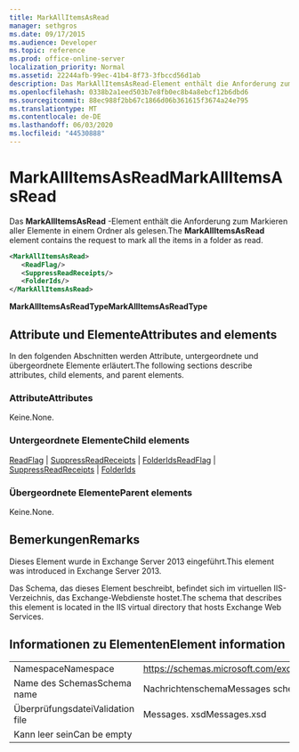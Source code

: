 ```yaml
---
title: MarkAllItemsAsRead
manager: sethgros
ms.date: 09/17/2015
ms.audience: Developer
ms.topic: reference
ms.prod: office-online-server
localization_priority: Normal
ms.assetid: 22244afb-99ec-41b4-8f73-3fbccd56d1ab
description: Das MarkAllItemsAsRead-Element enthält die Anforderung zum Markieren aller Elemente in einem Ordner als gelesen.
ms.openlocfilehash: 0338b2a1eed503b7e8fb0ec8b4a8ebcf12b6dbd6
ms.sourcegitcommit: 88ec988f2bb67c1866d06b361615f3674a24e795
ms.translationtype: MT
ms.contentlocale: de-DE
ms.lasthandoff: 06/03/2020
ms.locfileid: "44530888"
---
```

# <a name="markallitemsasread"></a><span data-ttu-id="b1d9a-103">MarkAllItemsAsRead</span><span class="sxs-lookup"><span data-stu-id="b1d9a-103">MarkAllItemsAsRead</span></span>

<span data-ttu-id="b1d9a-104">Das **MarkAllItemsAsRead** -Element enthält die Anforderung zum Markieren aller Elemente in einem Ordner als gelesen.</span><span class="sxs-lookup"><span data-stu-id="b1d9a-104">The **MarkAllItemsAsRead** element contains the request to mark all the items in a folder as read.</span></span> 
  
```XML
<MarkAllItemsAsRead>
   <ReadFlag/>
   <SuppressReadReceipts/>
   <FolderIds/>
</MarkAllItemsAsRead>
```

 <span data-ttu-id="b1d9a-105">**MarkAllItemsAsReadType**</span><span class="sxs-lookup"><span data-stu-id="b1d9a-105">**MarkAllItemsAsReadType**</span></span>
## <a name="attributes-and-elements"></a><span data-ttu-id="b1d9a-106">Attribute und Elemente</span><span class="sxs-lookup"><span data-stu-id="b1d9a-106">Attributes and elements</span></span>

<span data-ttu-id="b1d9a-107">In den folgenden Abschnitten werden Attribute, untergeordnete und übergeordnete Elemente erläutert.</span><span class="sxs-lookup"><span data-stu-id="b1d9a-107">The following sections describe attributes, child elements, and parent elements.</span></span>
  
### <a name="attributes"></a><span data-ttu-id="b1d9a-108">Attribute</span><span class="sxs-lookup"><span data-stu-id="b1d9a-108">Attributes</span></span>

<span data-ttu-id="b1d9a-109">Keine.</span><span class="sxs-lookup"><span data-stu-id="b1d9a-109">None.</span></span>
  
### <a name="child-elements"></a><span data-ttu-id="b1d9a-110">Untergeordnete Elemente</span><span class="sxs-lookup"><span data-stu-id="b1d9a-110">Child elements</span></span>

<span data-ttu-id="b1d9a-111">[ReadFlag](readflag.md)  |  [SuppressReadReceipts](suppressreadreceipts.md)  |  [FolderIds](folderids.md)</span><span class="sxs-lookup"><span data-stu-id="b1d9a-111">[ReadFlag](readflag.md) | [SuppressReadReceipts](suppressreadreceipts.md) | [FolderIds](folderids.md)</span></span>
  
### <a name="parent-elements"></a><span data-ttu-id="b1d9a-112">Übergeordnete Elemente</span><span class="sxs-lookup"><span data-stu-id="b1d9a-112">Parent elements</span></span>

<span data-ttu-id="b1d9a-113">Keine.</span><span class="sxs-lookup"><span data-stu-id="b1d9a-113">None.</span></span>
  
## <a name="remarks"></a><span data-ttu-id="b1d9a-114">Bemerkungen</span><span class="sxs-lookup"><span data-stu-id="b1d9a-114">Remarks</span></span>

<span data-ttu-id="b1d9a-115">Dieses Element wurde in Exchange Server 2013 eingeführt.</span><span class="sxs-lookup"><span data-stu-id="b1d9a-115">This element was introduced in Exchange Server 2013.</span></span>
  
<span data-ttu-id="b1d9a-116">Das Schema, das dieses Element beschreibt, befindet sich im virtuellen IIS-Verzeichnis, das Exchange-Webdienste hostet.</span><span class="sxs-lookup"><span data-stu-id="b1d9a-116">The schema that describes this element is located in the IIS virtual directory that hosts Exchange Web Services.</span></span>
  
## <a name="element-information"></a><span data-ttu-id="b1d9a-117">Informationen zu Elementen</span><span class="sxs-lookup"><span data-stu-id="b1d9a-117">Element information</span></span>

|||
|:-----|:-----|
|<span data-ttu-id="b1d9a-118">Namespace</span><span class="sxs-lookup"><span data-stu-id="b1d9a-118">Namespace</span></span>  <br/> |https://schemas.microsoft.com/exchange/services/2006/messages  <br/> |
|<span data-ttu-id="b1d9a-119">Name des Schemas</span><span class="sxs-lookup"><span data-stu-id="b1d9a-119">Schema name</span></span>  <br/> |<span data-ttu-id="b1d9a-120">Nachrichtenschema</span><span class="sxs-lookup"><span data-stu-id="b1d9a-120">Messages schema</span></span>  <br/> |
|<span data-ttu-id="b1d9a-121">Überprüfungsdatei</span><span class="sxs-lookup"><span data-stu-id="b1d9a-121">Validation file</span></span>  <br/> |<span data-ttu-id="b1d9a-122">Messages. xsd</span><span class="sxs-lookup"><span data-stu-id="b1d9a-122">Messages.xsd</span></span>  <br/> |
|<span data-ttu-id="b1d9a-123">Kann leer sein</span><span class="sxs-lookup"><span data-stu-id="b1d9a-123">Can be empty</span></span>  <br/> ||
   

